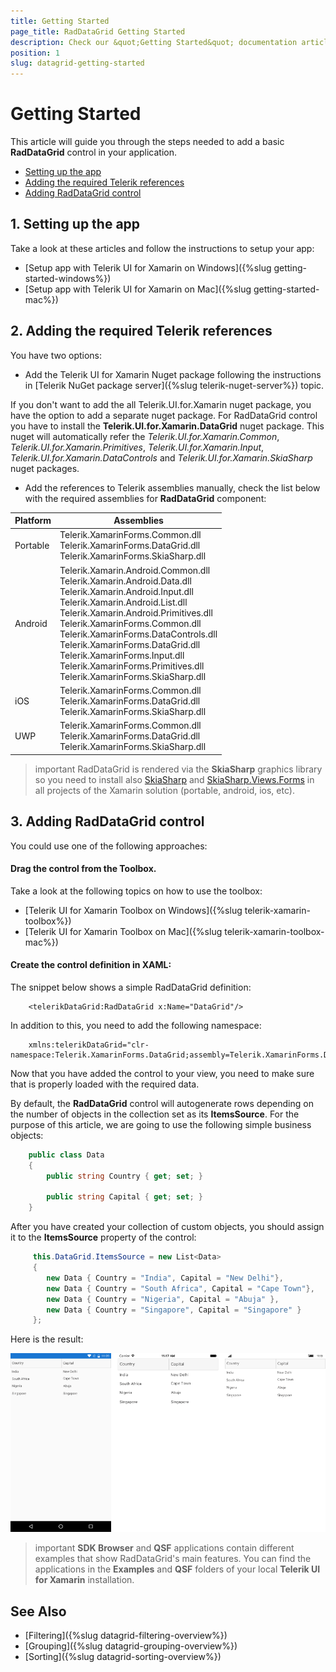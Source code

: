 ```yaml
---
title: Getting Started
page_title: RadDataGrid Getting Started
description: Check our &quot;Getting Started&quot; documentation article for Telerik DataGrid for Xamarin control.
position: 1
slug: datagrid-getting-started
---
```


# Getting Started

This article will guide you through the steps needed to add a basic **RadDataGrid** control in your application.

* [Setting up the app](#1-setting-up-the-app)
* [Adding the required Telerik references](#2-adding-the-required-telerik-references)
* [Adding RadDataGrid control](#3-adding-raddatagrid-control)

## 1. Setting up the app

Take a look at these articles and follow the instructions to setup your app:

- [Setup app with Telerik UI for Xamarin on Windows]({%slug getting-started-windows%})
- [Setup app with Telerik UI for Xamarin on Mac]({%slug getting-started-mac%})

## 2. Adding the required Telerik references

You have two options:

* Add the Telerik UI for Xamarin Nuget package following the instructions in [Telerik NuGet package server]({%slug telerik-nuget-server%}) topic.

If you don't want to add the all Telerik.UI.for.Xamarin nuget package, you have the option to add a separate nuget package. For RadDataGrid control you have to install the **Telerik.UI.for.Xamarin.DataGrid** nuget package. This nuget will automatically refer the *Telerik.UI.for.Xamarin.Common*, *Telerik.UI.for.Xamarin.Primitives*, *Telerik.UI.for.Xamarin.Input*, *Telerik.UI.for.Xamarin.DataControls* and *Telerik.UI.for.Xamarin.SkiaSharp* nuget packages.

* Add the references to Telerik assemblies manually, check the list below with the required assemblies for **RadDataGrid** component:

| Platform | Assemblies |
| -------- | ---------- |
| Portable | Telerik.XamarinForms.Common.dll<br/>Telerik.XamarinForms.DataGrid.dll<br/>Telerik.XamarinForms.SkiaSharp.dll |
| Android  | Telerik.Xamarin.Android.Common.dll<br/>Telerik.Xamarin.Android.Data.dll<br/>Telerik.Xamarin.Android.Input.dll<br />Telerik.Xamarin.Android.List.dll<br />Telerik.Xamarin.Android.Primitives.dll<br />Telerik.XamarinForms.Common.dll<br />Telerik.XamarinForms.DataControls.dll<br />Telerik.XamarinForms.DataGrid.dll<br />Telerik.XamarinForms.Input.dll<br />Telerik.XamarinForms.Primitives.dll<br />Telerik.XamarinForms.SkiaSharp.dll |
| iOS      | Telerik.XamarinForms.Common.dll<br/>Telerik.XamarinForms.DataGrid.dll<br/>Telerik.XamarinForms.SkiaSharp.dll |
| UWP      | Telerik.XamarinForms.Common.dll<br/>Telerik.XamarinForms.DataGrid.dll<br/>Telerik.XamarinForms.SkiaSharp.dll|

>important RadDataGrid is rendered via the **SkiaSharp** graphics library so you need to install also [SkiaSharp](https://www.nuget.org/packages/SkiaSharp/) and [SkiaSharp.Views.Forms](https://www.nuget.org/packages/SkiaSharp.Views.Forms) in all projects of the Xamarin solution (portable, android, ios, etc). 

## 3. Adding RadDataGrid control

You could use one of the following approaches:

#### Drag the control from the Toolbox. 

Take a look at the following topics on how to use the toolbox:

* [Telerik UI for Xamarin Toolbox on Windows]({%slug telerik-xamarin-toolbox%})
* [Telerik UI for Xamarin Toolbox on Mac]({%slug telerik-xamarin-toolbox-mac%})	

#### Create the control definition in XAML:

The snippet below shows a simple RadDataGrid definition:
```XAML	
	<telerikDataGrid:RadDataGrid x:Name="DataGrid"/>
```

In addition to this, you need to add the following namespace:

```XAML
	xmlns:telerikDataGrid="clr-namespace:Telerik.XamarinForms.DataGrid;assembly=Telerik.XamarinForms.DataGrid"
```	

Now that you have added the control to your view, you need to make sure that is properly loaded with the required data. 

By default, the **RadDataGrid** control will autogenerate rows depending on the number of objects in the collection set as its **ItemsSource**. For the purpose of this article, we are going to use the following simple business objects:

```C#
 	public class Data
	{
    	public string Country { get; set; }

    	public string Capital { get; set; }
	}
```

After you have created your collection of custom objects, you should assign it to the **ItemsSource** property of the control:

```C#
 	 this.DataGrid.ItemsSource = new List<Data>
 	 {
     	new Data { Country = "India", Capital = "New Delhi"},
     	new Data { Country = "South Africa", Capital = "Cape Town"},
     	new Data { Country = "Nigeria", Capital = "Abuja" },
     	new Data { Country = "Singapore", Capital = "Singapore" } 
	 };
```

Here is the result:

![datagrid-itemssource](images/datagrid-itemssource.png)

>important **SDK Browser** and **QSF** applications contain different examples that show RadDataGrid's main features. You can find the applications in the **Examples** and **QSF** folders of your local **Telerik UI for Xamarin** installation.

## See Also

- [Filtering]({%slug datagrid-filtering-overview%})
- [Grouping]({%slug datagrid-grouping-overview%})
- [Sorting]({%slug datagrid-sorting-overview%})